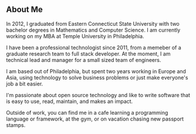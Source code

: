 ## About Me

In 2012, I graduated from Eastern Connecticut State University with two bachelor
degrees in Mathematics and Computer Science. I am currently working on my MBA at Temple University in Philadelphia.

I have been a professional technologist since 2011, from a memeber of a graduate research team to full stack developer. At the moment, I am technical lead and manager for a small sized team of engineers.

I am based out of Philadelphia, but spent two years working in Europe and Asia, using technology to solve business problems or just make everyone's job a bit easier.

I'm passionate about open source technology and like to write software that is easy to use, read, maintain, and makes an impact.

Outside of work, you can find me in a cafe learning a programming language or framework, at the gym, or on vacation chasing new passport stamps.
